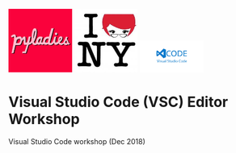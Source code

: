 
  
  
<p float="left">
  <img src="images/pyladies.png"  width="25%" height="25%" /> 
  <img src="images/pyladies.jpeg" width="25%" height="25%" />
  <img src="images/vsc_logo.jpg"  width="25%" height="25%" />

</p>

# Visual Studio Code (VSC) Editor Workshop

Visual Studio Code workshop (Dec 2018)
